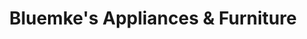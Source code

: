 ---
title: "Bluemke's Appliances & Furniture"
url: /ripon/bluemkes-appliances-and-furniture/
shop: electronics
---